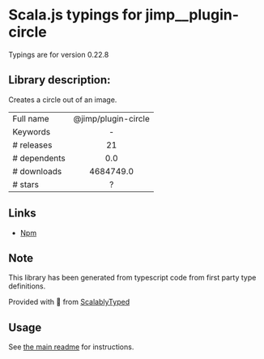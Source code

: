 
# Scala.js typings for jimp__plugin-circle

Typings are for version 0.22.8

## Library description:
Creates a circle out of an image.

|                    |                 |
| ------------------ | :-------------: |
| Full name          | @jimp/plugin-circle |
| Keywords           | - |
| # releases         | 21 |
| # dependents       | 0.0 |
| # downloads        | 4684749.0 |
| # stars            | ? |

## Links
- [Npm](https://www.npmjs.com/package/%40jimp%2Fplugin-circle)
    


## Note
This library has been generated from typescript code from first party type definitions.

Provided with :purple_heart: from [ScalablyTyped](https://github.com/oyvindberg/ScalablyTyped)

## Usage
See [the main readme](../../readme.md) for instructions.


